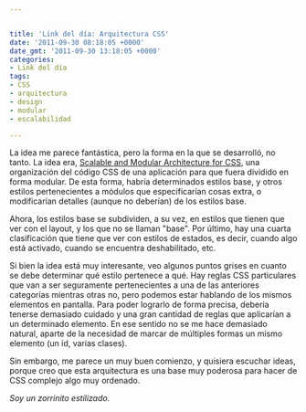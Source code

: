 ```yaml
---


title: 'Link del día: Arquitectura CSS'
date: '2011-09-30 08:18:05 +0000'
date_gmt: '2011-09-30 13:18:05 +0000'
categories:
- Link del día
tags:
- CSS
- arquitectura
- design
- modular
- escalabilidad

---
```



La idea me parece fantástica, pero la forma en la que se desarrolló, no tanto. La idea era, [Scalable and Modular Architecture for CSS](http://smacss.com/book/), una organización del código CSS de una aplicación para que fuera dividido en forma modular. De esta forma, habría determinados estilos base, y otros estilos pertenecientes a módulos que especificarían cosas extra, o modificarían detalles (aunque no deberían) de los estilos base.

Ahora, los estilos base se subdividen, a su vez, en estilos que tienen que ver con el layout, y los que no se llaman "base". Por último, hay una cuarta clasificación que tiene que ver con estilos de estados, es decir, cuando algo está activado, cuando se encuentra deshabilitado, etc.

Si bien la idea está muy interesante, veo algunos puntos grises en cuanto se debe determinar qué estilo pertenece a qué. Hay reglas CSS particulares que van a ser seguramente pertenecientes a una de las anteriores categorías mientras otras no, pero podemos estar hablando de los mismos elementos en pantalla. Para poder lograrlo de forma precisa, debería tenerse demasiado cuidado y una gran cantidad de reglas que aplicarían a un determinado elemento. En ese sentido no se me hace demasiado natural, aparte de la necesidad de marcar de múltiples formas un mismo elemento (un id, varias clases).

Sin embargo, me parece un muy buen comienzo, y quisiera escuchar ideas, porque creo que esta arquitectura es una base muy poderosa para hacer de CSS complejo algo muy ordenado.

_Soy un zorrinito estilizado._
